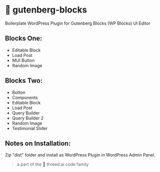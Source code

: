 # 🌱 gutenberg-blocks

Boilerplate WordPress Plugin for Gutenberg Blocks (WP Blocks) UI Editor

## Blocks One:
* Editable Block
* Load Post
* MUI Button
* Random Image

## Blocks Two:
* Button
* Components
* Editable Block
* Load Post
* Query Builder
* Query Builder 2
* Random Image
* Testimonial Slider

## Notes on Installation:
Zip "dist" folder and install as WordPress Plugin in WordPress Admin Panel.

> a part of the 🌱 threed.ai code family

